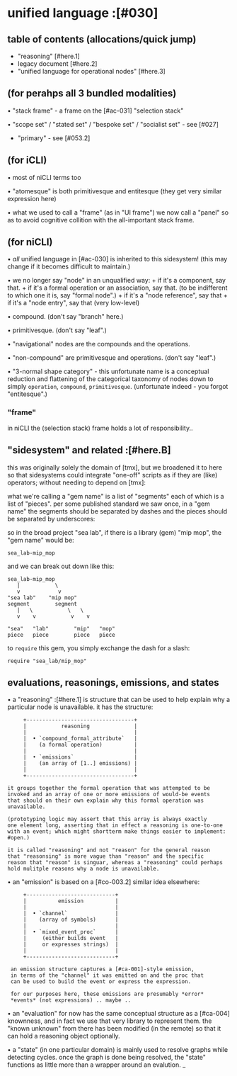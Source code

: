 # unified language :[#030]


## table of contents (allocations/quick jump)

  - "reasoning" [#here.1]
  - legacy document [#here.2]
  - "unified language for operational nodes" [#here.3]




## (for perahps all 3 bundled modalities)

  • "stack frame" - a frame on the [#ac-031] "selection stack"

  • "scope set" / "stated set" / "bespoke set" / "socialist set" - see [#027]

  - "primary" - see [#053.2]


## (for iCLI)

  • most of niCLI terms too

  • "atomesque" is both primitivesque and entitesque
    (they get very similar expression here)

  • what we used to call a "frame" (as in "UI frame") we now call a
    "panel" so as to avoid cognitive collition with the all-important
    stack frame.




## (for niCLI)

  • *all* unified language in [#ac-030] is inherited to this sidesystem!
    (this may change if it becomes difficult to maintain.)

  • we no longer say "node" in an unqualified way:
    + if it's a component, say that.
    + if it's a formal operation or an association, say that.
      (to be indifferent to which one it is, say "formal node".)
    + if it's a "node reference", say that
    + if it's a "node entry", say that (very low-level)

  • compound. (don't say "branch" here.)

  • primitivesque. (don't say "leaf".)

  • "navigational" nodes are the compounds and the operations.

  • "non-compound" are primitivesque and operations. (don't say "leaf".)

  • "3-normal shape category" - this unfortunate name is a conceptual
    reduction and flattening of the categorical taxonomy of nodes down
    to simply `operation`, `compound`, `primitivesque`.
    (unfortunate indeed - you forgot "entitesque".)




### "frame"

in niCLI the (selection stack) frame holds a lot of responsibility..




## "sidesystem" and related  :[#here.B]

this was originally solely the domain of [tmx], but we broadened it
to here so that sidesystems could integrate "one-off" scripts as
if they are (like) operators; without needing to depend on [tmx]:

what we're calling a "gem name" is a list of "segments" each of which
is a list of "pieces". per some published standard we saw once, in a
"gem name" the segments should be separated by dashes and the pieces
should be separated by underscores:

so in the broad project "sea lab", if there is a library (gem)
"mip mop", the "gem name" would be:

    sea_lab-mip_mop

and we can break out down like this:

    sea_lab-mip_mop
       |           \
       v            v
    "sea lab"    "mip mop"
    segment        segment
       |   \           \   \
       v    v           v    v

    "sea"   "lab"        "mip"   "mop"
    piece   piece        piece   piece


to `require` this gem, you simply exchange the dash for a slash:

    require "sea_lab/mip_mop"




## evaluations, reasonings, emissions, and states

  • a "reasoning" :[#here.1] is structure that can be used to help explain
    why a particular node is unavailable. it has the structure:

         +----------------------------------+
         |           reasoning              |
         |                                  |
         |  • `compound_formal_attribute`   |
         |    (a formal operation)          |
         |                                  |
         |  • `emissions`                   |
         |    (an array of [1..] emissions) |
         |                                  |
         +----------------------------------+

    it groups together the formal operation that was attempted to be
    invoked and an array of one or more emissions of would-be events
    that should on their own explain why this formal operation was
    unavailable.

    (prototyping logic may assert that this array is always exactly
    one element long, asserting that in effect a reasoning is one-to-one
    with an event; which might shortterm make things easier to implement:
    #open.)

    it is called "reasoning" and not "reason" for the general reason
    that "reasonsing" is more vague than "reason" and the specific
    reason that "reason" is singuar, whereas a "reasoning" could perhaps
    hold mulitple reasons why a node is unavailable.



   • an "emission" is based on a [#co-003.2] similar idea elsewhere:

         +----------------------------+
         |          emission          |
         |                            |
         |  • `channel`               |
         |    (array of symbols)      |
         |                            |
         |  • `mixed_event_proc`      |
         |     (either builds event   |
         |     or expresses strings)  |
         |                            |
         +----------------------------+

     an emission structure captures a [#ca-001]-style emission,
     in terms of the "channel" it was emitted on and the proc that
     can be used to build the event or express the expression.

     for our purposes here, these emissions are presumably *error*
     *events* (not expressions) .. maybe ..




  • an "evaluation" for now has the same conceptual structure as a
    [#ca-004] knownness, and in fact we use that very library to
    represent them. the "known unknown" from there has been modified
    (in the remote) so that it can hold a reasoning object optionally.




  • a "state" (in one particular domain) is mainly used to resolve
    graphs while detecting cycles. once the graph is done being
    resolved, the "state" functions as little more than a wrapper
    around an evalution.
_

